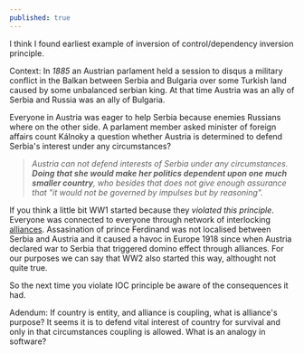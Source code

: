 ```yaml
---
published: true
---
```


I think I found earliest example of inversion of control/dependency inversion principle.

Context: In _1885_ an Austrian parlament held a session to disqus a military conflict in the Balkan between Serbia and Bulgaria over some Turkish land caused by some unbalanced serbian king. At that time Austria was an ally of Serbia and Russia was an ally of Bulgaria.

Everyone in Austria was eager to help Serbia because enemies Russians where on the other side. A parlament member asked minister of foreign affairs count Kálnoky a question whether Austria is determined to defend Serbia's interest under any circumstances?

> _Austria can not defend interests of Serbia under any circumstances. **Doing that she would make her politics dependent upon one much smaller country**, who besides that does not give enough assurance that "it would not be governed by impulses but by reasoning"._


If you think a little bit WW1 started because they _violated this principle_. Everyone was connected to everyone through network of interlocking [alliances](https://www.iwm.org.uk/history/what-you-need-to-know-about-pre-first-world-war-alliances). Assasination of prince Ferdinand was not localised between Serbia and Austria and it caused a havoc in Europe 1918 since when Austria declared war to Serbia that triggered domino effect through alliances. For our purposes we can say that WW2 also started this way, althought not quite true.

So the next time you violate IOC principle be aware of the consequences it had.

Adendum:
If country is entity, and alliance is coupling, what is alliance's purpose? It seems it is to defend vital interest of country for survival and only in that circumstances coupling is allowed. What is an analogy in software?
